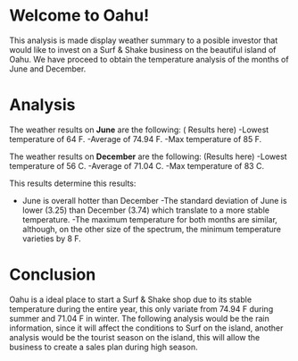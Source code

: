 # Welcome to Oahu!
This analysis is made display weather summary to a posible investor that would like to invest on a Surf & Shake business on the beautiful island of Oahu. We have proceed to obtain the temperature analysis of the months of June and December.  

# Analysis
The weather results on **June** are the following: ( Results here)
-Lowest temperature of 64 F.
-Average of 74.94 F.
-Max temperature of 85 F.

The weather results on **December** are the following: (Results here)
-Lowest temperature of 56 C.
-Average of 71.04 C. 
-Max temperature of 83 C.

This results determine this results: 
- June is overall hotter than December 
-The standard deviation of June is lower (3.25) than December (3.74) which translate to a more stable temperature. 
-The maximum temperature for both months are similar, although, on the other size of the spectrum, the minimum temperature varieties by 8 F. 

# Conclusion 
Oahu is a ideal place to start a Surf & Shake shop due to its stable temperature during the entire year, this only variate from 74.94 F during summer and 71.04 F in winter. The following analysis would be the rain information, since it will affect the conditions to Surf on the island, another analysis would be the tourist season on the island, this will allow the business to create a sales plan during high season. 

